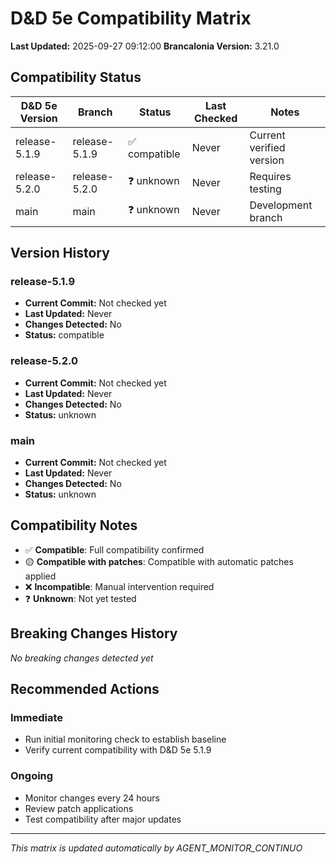 # D&D 5e Compatibility Matrix

**Last Updated:** 2025-09-27 09:12:00
**Brancalonia Version:** 3.21.0

## Compatibility Status

| D&D 5e Version | Branch | Status | Last Checked | Notes |
|---|---|---|---|---|
| release-5.1.9 | release-5.1.9 | ✅ compatible | Never | Current verified version |
| release-5.2.0 | release-5.2.0 | ❓ unknown | Never | Requires testing |
| main | main | ❓ unknown | Never | Development branch |

## Version History

### release-5.1.9

- **Current Commit:** Not checked yet
- **Last Updated:** Never
- **Changes Detected:** No
- **Status:** compatible

### release-5.2.0

- **Current Commit:** Not checked yet
- **Last Updated:** Never
- **Changes Detected:** No
- **Status:** unknown

### main

- **Current Commit:** Not checked yet
- **Last Updated:** Never
- **Changes Detected:** No
- **Status:** unknown

## Compatibility Notes

- ✅ **Compatible**: Full compatibility confirmed
- 🟡 **Compatible with patches**: Compatible with automatic patches applied
- ❌ **Incompatible**: Manual intervention required
- ❓ **Unknown**: Not yet tested

## Breaking Changes History

*No breaking changes detected yet*

## Recommended Actions

### Immediate
- Run initial monitoring check to establish baseline
- Verify current compatibility with D&D 5e 5.1.9

### Ongoing
- Monitor changes every 24 hours
- Review patch applications
- Test compatibility after major updates

---

*This matrix is updated automatically by AGENT_MONITOR_CONTINUO*